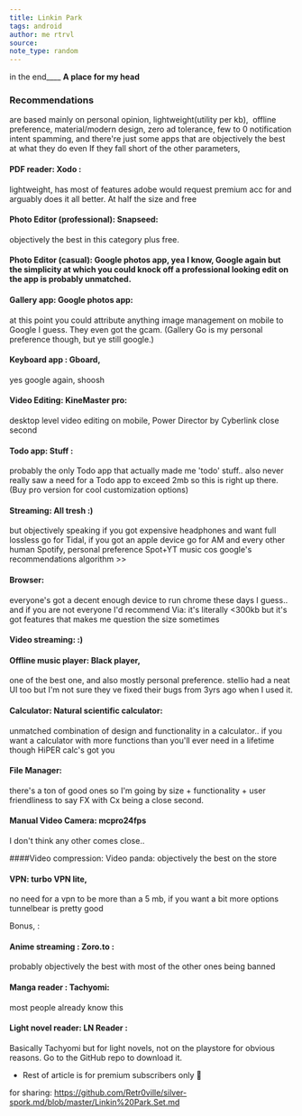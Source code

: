 ```yaml
---
title: Linkin Park
tags: android 
author: me rtrvl
source: 
note_type: random 
---
```

in the end____
____A place for my head____

### Recommendations 
are based mainly on personal opinion, lightweight(utility per kb),  offline preference, material/modern design, zero ad tolerance, few to 0 notification intent spamming, and there're just some apps that are objectively the best at what they do even If they fall short of the other parameters,

#### PDF reader: Xodo :  
lightweight, has most of features adobe would request premium acc for and arguably does it all better. At half the size and free

#### Photo Editor (professional): Snapseed: 
objectively the best in this category plus free.

#### Photo Editor (casual): Google photos app, yea I know, Google again but the simplicity at which you could knock off a professional looking edit on the app is probably unmatched.

 #### Gallery app: Google photos app:
 at this point you could attribute anything image management on mobile to Google I guess. They even got the gcam. (Gallery Go is my personal preference though, but ye still google.)

#### Keyboard app : Gboard,
 yes google again, shoosh

#### Video Editing: KineMaster pro: 
desktop level video editing on mobile, Power Director by Cyberlink close second

#### Todo app: Stuff :
 probably the only Todo app that actually made me 'todo' stuff.. also never really saw a need for a Todo app to exceed 2mb so this is right up there. (Buy pro version for cool customization options) 

#### Streaming: All tresh :)
but objectively speaking if you got expensive headphones and want full lossless go for Tidal, if you got an apple device go for AM and every other human Spotify, personal preference Spot+YT music cos google's recommendations algorithm >> 

#### Browser:
 everyone's got a decent enough device to run chrome these days I guess.. and if you are not everyone I'd recommend Via: it's literally <300kb but it's got features that makes me question the size sometimes 

#### Video streaming: :) 

#### Offline music player: Black player,
 one of the best one, and also mostly personal preference. stellio had a neat UI too but I'm not sure they ve fixed their bugs from 3yrs ago when I used it.

#### Calculator: Natural scientific calculator: 
unmatched combination of design and functionality in a calculator.. if you want a calculator with more functions than you'll ever need in a lifetime though HiPER calc's got you

#### File Manager: 
there's a ton of good ones so I'm going by size + functionality + user friendliness to say FX with Cx being a close second.

#### Manual Video Camera: mcpro24fps
 I don't think any other comes close..

####Video compression: Video panda: 
objectively the best on the store

#### VPN: turbo VPN lite,
no need for a vpn to be more than a 5 mb, if you want a bit more options tunnelbear is pretty good

Bonus, :
#### Anime streaming : Zoro.to :
 probably objectively the best with most of the other ones being banned

#### Manga reader : Tachyomi:
 most people already know this

#### Light novel reader: LN Reader :
 Basically Tachyomi but for light novels, not on the playstore for obvious reasons. Go to the GitHub repo to download it.

+ Rest of article is for premium subscribers only 🐤

for sharing: 
https://github.com/Retr0ville/silver-spork.md/blob/master/Linkin%20Park.Set.md
